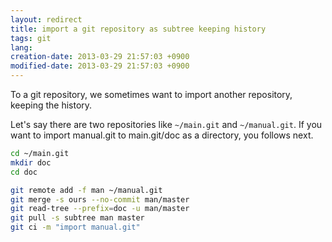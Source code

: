```yaml
---
layout: redirect
title: import a git repository as subtree keeping history
tags: git
lang: 
creation-date: 2013-03-29 21:57:03 +0900
modified-date: 2013-03-29 21:57:03 +0900
---
```

To a git repository, we sometimes want to import another repository, keeping the history.

Let's say there are two repositories like `~/main.git` and `~/manual.git`.
If you want to import manual.git to main.git/doc as a directory,
you follows next.

```bash
cd ~/main.git
mkdir doc
cd doc

git remote add -f man ~/manual.git
git merge -s ours --no-commit man/master
git read-tree --prefix=doc -u man/master
git pull -s subtree man master
git ci -m "import manual.git"
```
